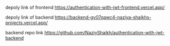 depoly link of frontend https://authentication-with-jwt-frontend.vercel.app/

depoly link of backend https://backend-gv07qawc4-naziya-shaikhs-projects.vercel.app/

backend repo link https://github.com/NaziyShaikh/authentication-with-jwt-backend
